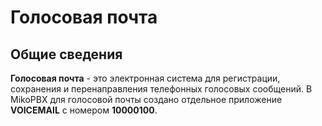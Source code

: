 # Голосовая почта

## Общие сведения <a href="#obschie_svedenija" id="obschie_svedenija"></a>

**Голосовая почта** - это электронная система для регистрации, сохранения и перенаправления телефонных голосовых сообщений. В MikoPBX для голосовой почты создано отдельное приложение **VOICEMAIL** с номером **10000100**.

